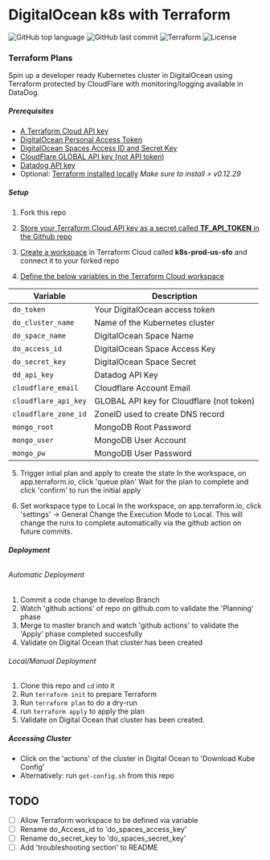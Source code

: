 # DigitalOcean k8s with Terraform

![GitHub top language](https://img.shields.io/github/languages/top/jonfairbanks/terraform.svg)
![GitHub last commit](https://img.shields.io/github/last-commit/jonfairbanks/terraform.svg)
![Terraform](https://github.com/jonfairbanks/terraform/workflows/Terraform/badge.svg?branch=master)
![License](https://img.shields.io/github/license/jonfairbanks/terraform.svg?style=flat)

### Terraform Plans

Spin up a developer ready Kubernetes cluster in DigitalOcean using Terraform protected by CloudFlare with monitoring/logging available in DataDog.

##### Prerequisites
- [A Terraform Cloud API key](https://www.terraform.io/docs/cloud/users-teams-organizations/api-tokens.html)
- [DigitalOcean Personal Access Token](https://www.digitalocean.com/docs/apis-clis/api/create-personal-access-token/)
- [DigitalOcean Spaces Access ID and Secret Key](https://www.digitalocean.com/community/tutorials/how-to-create-a-digitalocean-space-and-api-key#creating-an-access-key)
- [CloudFlare GLOBAL API key (not API token)](https://support.cloudflare.com/hc/en-us/articles/200167836-Managing-API-Tokens-and-Keys)
- [Datadog API key](https://docs.datadoghq.com/account_management/api-app-keys/)
- Optional: [Terraform installed locally](https://learn.hashicorp.com/terraform/getting-started/install.html) *Make sure to install > v0.12.29*


##### Setup
1. Fork this repo

2. [Store your Terraform Cloud API key as a secret called  **TF_API_TOKEN**  in the Github repo](https://help.github.com/en/actions/configuring-and-managing-workflows/creating-and-storing-encrypted-secrets)

3. [Create a workspace](https://www.terraform.io/docs/cloud/workspaces/creating.html) in Terraform Cloud called **k8s-prod-us-sfo** and connect it to your forked repo
  
4. [Define the below variables in the Terraform Cloud workspace](https://www.terraform.io/docs/cloud/workspaces/variables.html#managing-variables-in-the-ui "Define the below variables in the Terraform Cloud workspace")

| Variable | Description |
| ------------ | ------------ |
| `do_token` | Your DigitalOcean access token |
| `do_cluster_name` | Name of the Kubernetes cluster |
| `do_space_name` | DigitalOcean Space Name|
| `do_access_id` | DigitalOcean Space Access Key |
| `do_secret_key` | DigitalOcean Space Secret |
| `dd_api_key` | Datadog API Key |
| `cloudflare_email` | Cloudflare Account Email |
| `cloudflare_api_key` | GLOBAL API key for Cloudflare (not token) |
| `cloudflare_zone_id` | ZoneID used to create DNS record |
| `mongo_root` | MongoDB Root Password |
| `mongo_user` | MongoDB User Account |
| `mongo_pw` | MongoDB User Password |

5. Trigger intial plan and apply to create the state
In the workspace, on app.terraform.io, click 'queue plan'
Wait for the plan to complete and click 'confirm' to run the initial apply

6. Set workspace type to Local
In the workspace, on app.terraform.io, click 'settings' -> General
Change the Execution Mode to Local. This will change the runs to complete automatically via the github action on future commits.

##### Deployment
###### 
###### Automatic Deployment
  1. Commit a code change to develop Branch
  2. Watch 'github actions' of repo on github.com to validate the 'Planning' phase
  3. Merge to master branch and watch 'github actions' to validate the 'Apply' phase completed succesfully
  4. Validate on Digital Ocean that cluster has been created
  
###### Local/Manual Deployment
  1. Clone this repo and `cd` into it
  2. Run `terraform init` to prepare Terraform
  3. Run `terraform plan` to do a dry-run
  4. run `terraform apply` to apply the plan
  5. Validate on Digital Ocean that cluster has been created.
  
##### Accessing Cluster
  - Click on the 'actions' of the cluster in Digital Ocean to 'Download Kube Config'
  - Alternatively: run `get-config.sh` from this repo

## TODO
- [ ] Allow Terraform workspace to be defined via variable
- [ ] Rename do_Access_id to 'do_spaces_access_key'
- [ ] Rename do_secret_key to 'do_spaces_secret_key'
- [ ] Add 'troubleshooting section' to README
